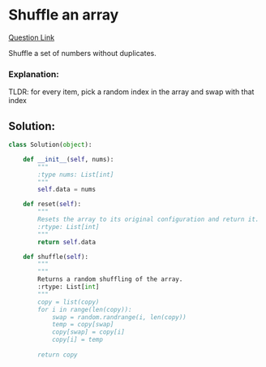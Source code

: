 # Shuffle an array 

[Question Link](https://leetcode.com/problems/shuffle-an-array/)  

Shuffle a set of numbers without duplicates.  

### Explanation:
TLDR: for every item, pick a random index in the array and swap with that index

## Solution:
```Python
class Solution(object):

    def __init__(self, nums):
        """
        :type nums: List[int]
        """
        self.data = nums

    def reset(self):
        """
        Resets the array to its original configuration and return it.
        :rtype: List[int]
        """
        return self.data

    def shuffle(self):
        """
        """
        Returns a random shuffling of the array.
        :rtype: List[int]
        """
        copy = list(copy)
        for i in range(len(copy)):
            swap = random.randrange(i, len(copy))
            temp = copy[swap]
            copy[swap] = copy[i]
            copy[i] = temp
            
        return copy
```
